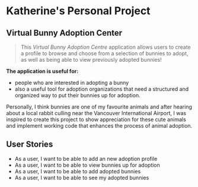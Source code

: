 # Katherine's Personal Project

## Virtual Bunny Adoption Center

> This *Virtual Bunny Adoption Centre* application allows users to create a profile to browse and choose from a 
> selection of bunnies to adopt, as well as being able to view previously adopted bunnies!

**The application is useful for:**
   - people who are interested in adopting a bunny 
   - also a useful tool for adoption organizations that need a structured and organized way to put 
their bunnies up for adoption.  

Personally, I think bunnies are one of my favourite animals and after hearing about a local rabbit culling near the 
Vancouver International Airport, I was inspired to create this project to show appreciation for these cute animals and 
implement working code that enhances the process of animal adoption.  

## User Stories

- As a user, I want to be able to add an new adoption profile
- As a user, I want to be able to view bunnies up for adoption
- As a user, I want to be able to add adopted bunnies
- As a user, I want to be able to see my adopted bunnies